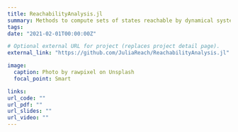 ```yaml
---
title: ReachabilityAnalysis.jl
summary: Methods to compute sets of states reachable by dynamical systems
tags:
date: "2021-02-01T00:00:00Z"

# Optional external URL for project (replaces project detail page).
external_link: "https://github.com/JuliaReach/ReachabilityAnalysis.jl"

image:
  caption: Photo by rawpixel on Unsplash
  focal_point: Smart

links:
url_code: ""
url_pdf: ""
url_slides: ""
url_video: ""
---
```

